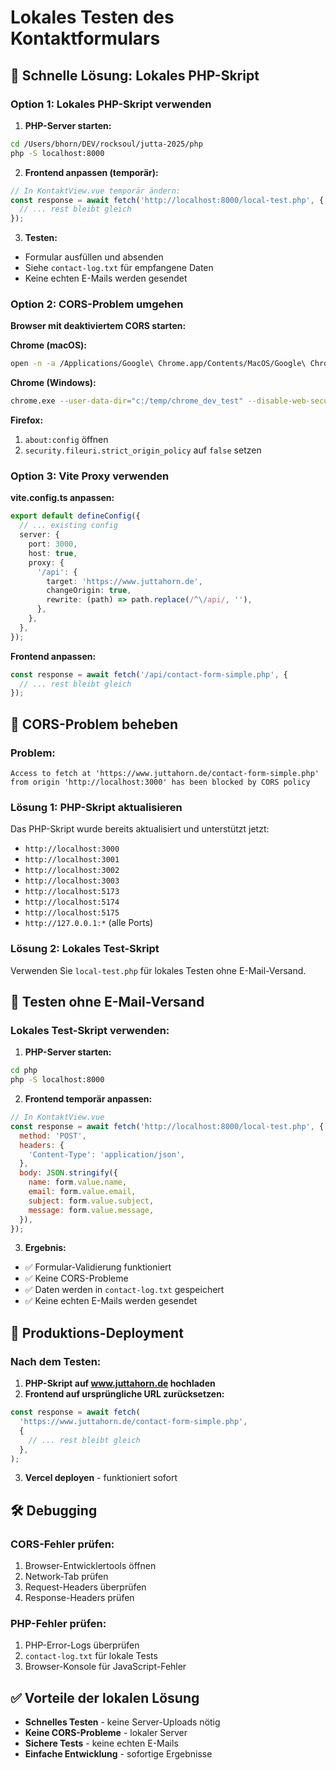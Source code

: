# Lokales Testen des Kontaktformulars

## 🚀 Schnelle Lösung: Lokales PHP-Skript

### Option 1: Lokales PHP-Skript verwenden

1. **PHP-Server starten:**

```bash
cd /Users/bhorn/DEV/rocksoul/jutta-2025/php
php -S localhost:8000
```

2. **Frontend anpassen (temporär):**

```javascript
// In KontaktView.vue temporär ändern:
const response = await fetch('http://localhost:8000/local-test.php', {
  // ... rest bleibt gleich
});
```

3. **Testen:**

- Formular ausfüllen und absenden
- Siehe `contact-log.txt` für empfangene Daten
- Keine echten E-Mails werden gesendet

### Option 2: CORS-Problem umgehen

**Browser mit deaktiviertem CORS starten:**

**Chrome (macOS):**

```bash
open -n -a /Applications/Google\ Chrome.app/Contents/MacOS/Google\ Chrome --args --user-data-dir="/tmp/chrome_dev_test" --disable-web-security
```

**Chrome (Windows):**

```bash
chrome.exe --user-data-dir="c:/temp/chrome_dev_test" --disable-web-security
```

**Firefox:**

1. `about:config` öffnen
2. `security.fileuri.strict_origin_policy` auf `false` setzen

### Option 3: Vite Proxy verwenden

**vite.config.ts anpassen:**

```typescript
export default defineConfig({
  // ... existing config
  server: {
    port: 3000,
    host: true,
    proxy: {
      '/api': {
        target: 'https://www.juttahorn.de',
        changeOrigin: true,
        rewrite: (path) => path.replace(/^\/api/, ''),
      },
    },
  },
});
```

**Frontend anpassen:**

```javascript
const response = await fetch('/api/contact-form-simple.php', {
  // ... rest bleibt gleich
});
```

## 🔧 CORS-Problem beheben

### Problem:

```
Access to fetch at 'https://www.juttahorn.de/contact-form-simple.php'
from origin 'http://localhost:3000' has been blocked by CORS policy
```

### Lösung 1: PHP-Skript aktualisieren

Das PHP-Skript wurde bereits aktualisiert und unterstützt jetzt:

- `http://localhost:3000`
- `http://localhost:3001`
- `http://localhost:3002`
- `http://localhost:3003`
- `http://localhost:5173`
- `http://localhost:5174`
- `http://localhost:5175`
- `http://127.0.0.1:*` (alle Ports)

### Lösung 2: Lokales Test-Skript

Verwenden Sie `local-test.php` für lokales Testen ohne E-Mail-Versand.

## 📝 Testen ohne E-Mail-Versand

### Lokales Test-Skript verwenden:

1. **PHP-Server starten:**

```bash
cd php
php -S localhost:8000
```

2. **Frontend temporär anpassen:**

```javascript
// In KontaktView.vue
const response = await fetch('http://localhost:8000/local-test.php', {
  method: 'POST',
  headers: {
    'Content-Type': 'application/json',
  },
  body: JSON.stringify({
    name: form.value.name,
    email: form.value.email,
    subject: form.value.subject,
    message: form.value.message,
  }),
});
```

3. **Ergebnis:**

- ✅ Formular-Validierung funktioniert
- ✅ Keine CORS-Probleme
- ✅ Daten werden in `contact-log.txt` gespeichert
- ✅ Keine echten E-Mails werden gesendet

## 🚀 Produktions-Deployment

### Nach dem Testen:

1. **PHP-Skript auf www.juttahorn.de hochladen**
2. **Frontend auf ursprüngliche URL zurücksetzen:**

```javascript
const response = await fetch(
  'https://www.juttahorn.de/contact-form-simple.php',
  {
    // ... rest bleibt gleich
  },
);
```

3. **Vercel deployen** - funktioniert sofort

## 🛠️ Debugging

### CORS-Fehler prüfen:

1. Browser-Entwicklertools öffnen
2. Network-Tab prüfen
3. Request-Headers überprüfen
4. Response-Headers prüfen

### PHP-Fehler prüfen:

1. PHP-Error-Logs überprüfen
2. `contact-log.txt` für lokale Tests
3. Browser-Konsole für JavaScript-Fehler

## ✅ Vorteile der lokalen Lösung

- **Schnelles Testen** - keine Server-Uploads nötig
- **Keine CORS-Probleme** - lokaler Server
- **Sichere Tests** - keine echten E-Mails
- **Einfache Entwicklung** - sofortige Ergebnisse
